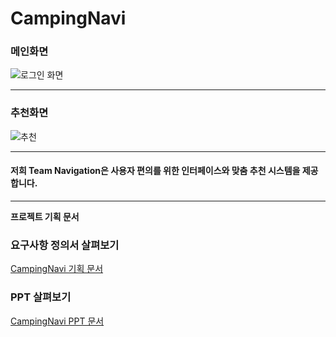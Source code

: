 <h1>CampingNavi</h1>

<h3>메인화면</h3>

![로그인 화면](https://github.com/checkIn97/CampingNavi/assets/158795073/56aa1a40-1128-479c-bcf7-ea67f8d9cd24)


<hr>

<h3>추천화면</h3>

![추천](https://github.com/checkIn97/CampingNavi/assets/158795073/33b34b0e-11e0-439b-901e-1a6f3bba3947)

<hr>
<h4>저희 Team Navigation은 사용자 편의를 위한 인터페이스와 맞춤 추천 시스템을 제공합니다.</h4>

<hr>
<strong>프로젝트 기획 문서</strong>

### 요구사항 정의서 살펴보기
[CampingNavi 기획 문서](https://docs.google.com/spreadsheets/d/e/2PACX-1vTukNKCyO-nEiRV6g9oUAzUQ1jhPAkBVJRFgqlHMOZ7pxlS6P1NXX6WtYXjZMpfBbpzZEWjRt95lQ2M/pubhtml)

### PPT 살펴보기
[CampingNavi PPT 문서](https://docs.google.com/presentation/d/e/2PACX-1vR-hCSBTlPrXZYFlbXXdfTmbMADQM6Wb-NQix1mKwSEUWB5lC6b0wLFam7Q0Ccd3SOSpuwDXbUn9vIb/pub?start=false&loop=false&delayms=3000)
